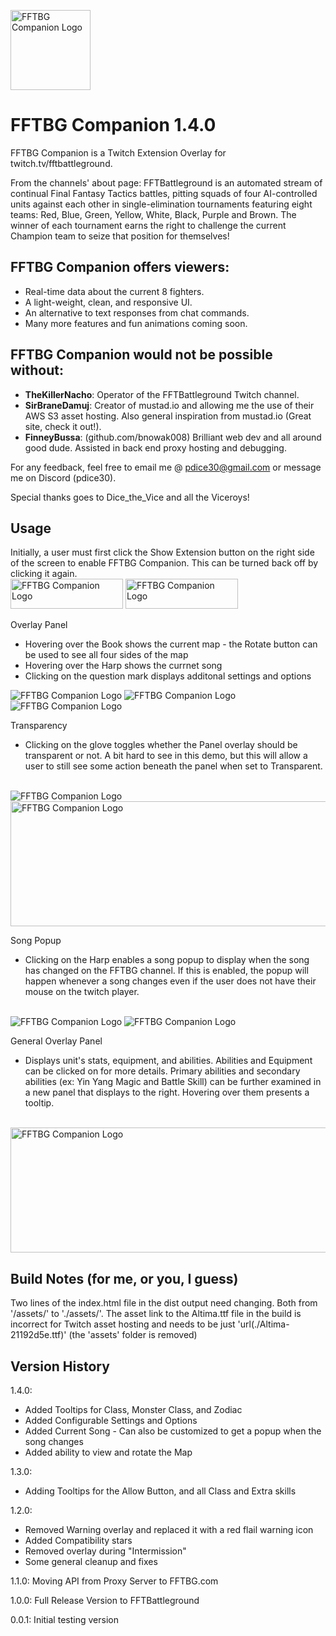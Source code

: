 
<img src="https://fftbg-companion.s3.amazonaws.com/fftbg-companion.png" 
     alt="FFTBG Companion Logo" width="128" height="128">

# FFTBG Companion 1.4.0

FFTBG Companion is a Twitch Extension Overlay for twitch.tv/fftbattleground. 

From the channels' about page: FFTBattleground is an automated stream of continual Final Fantasy Tactics battles, pitting squads of four AI-controlled units against each other in single-elimination tournaments featuring eight teams: Red, Blue, Green, Yellow, White, Black, Purple and Brown. The winner of each tournament earns the right to challenge the current Champion team to seize that position for themselves!

## FFTBG Companion offers viewers:
* Real-time data about the current 8 fighters.
* A light-weight, clean, and responsive UI.
* An alternative to text responses from chat commands.
* Many more features and fun animations coming soon.

## FFTBG Companion would not be possible without:
* **TheKillerNacho**: Operator of the FFTBattleground Twitch channel.
* **SirBraneDamuj**: Creator of mustad.io and allowing me the use of their AWS S3 asset hosting.  Also general inspiration from mustad.io (Great site, check it out!).
* **FinneyBussa**: (github.com/bnowak008) Brilliant web dev and all around good dude.  Assisted in back end proxy hosting and debugging.

For any feedback, feel free to email me @ pdice30@gmail.com or message me on Discord (pdice30).

Special thanks goes to Dice_the_Vice and all the Viceroys!

## Usage

Initially, a user must first click the Show Extension button on the right side of the screen to enable FFTBG Companion.
This can be turned back off by clicking it again.
<br />
<img src="https://fftbg-companion.s3.amazonaws.com/ShowExtension.png" 
     alt="FFTBG Companion Logo" width="180" height="48">
<img src="https://fftbg-companion.s3.amazonaws.com/HideExtension.png" 
alt="FFTBG Companion Logo" width="180" height="48">

Overlay Panel 
- Hovering over the Book shows the current map - the Rotate button can be used to see all four sides of the map
- Hovering over the Harp shows the currnet song
- Clicking on the question mark displays additonal settings and options


<img src="https://fftbg-companion.s3.amazonaws.com/Map.png" 
alt="FFTBG Companion Logo">
<img src="https://fftbg-companion.s3.amazonaws.com/CurrentTrack.png" 
alt="FFTBG Companion Logo">
<img src="https://fftbg-companion.s3.amazonaws.com/Settings.png" 
alt="FFTBG Companion Logo">
<br />

Transparency 
- Clicking on the glove toggles whether the Panel overlay should be transparent or not.  A bit hard to see in this demo, but this will allow a user to still see some action beneath the panel when set to Transparent.

<br />
<img src="https://fftbg-companion.s3.amazonaws.com/TransparentIcon.png" 
alt="FFTBG Companion Logo">
<br />
<img src="https://fftbg-companion.s3.amazonaws.com/TransparentDemo.png" 
alt="FFTBG Companion Logo" width="600" height="200">

Song Popup 
- Clicking on the Harp enables a song popup to display when the song has changed on the FFTBG channel.  If this is enabled, the popup will happen whenever a song changes even if the user does not have their mouse on the twitch player.
<br />
<img src="https://fftbg-companion.s3.amazonaws.com/SongPopupIcon.png" 
alt="FFTBG Companion Logo">
<img src="https://fftbg-companion.s3.amazonaws.com/SongPopupDemo.png" 
alt="FFTBG Companion Logo">

General Overlay Panel 
- Displays unit's stats, equipment, and abilities.  Abilities and Equipment can be clicked on for more details.  Primary abilities and secondary abilities (ex: Yin Yang Magic and Battle Skill) can be further examined in a new panel that displays to the right.  Hovering over them presents a tooltip.
<br />
<img src="https://fftbg-companion.s3.amazonaws.com/Demo.png" 
     alt="FFTBG Companion Logo" width="600" height="200">


## Build Notes (for me, or you, I guess)
Two lines of the index.html file in the dist output need changing.  Both from '/assets/' to './assets/'.
The asset link to the Altima.ttf file in the build is incorrect for Twitch asset hosting and needs to be just 'url(./Altima-21192d5e.ttf)' (the 'assets' folder is removed)

## Version History

1.4.0:
- Added Tooltips for Class, Monster Class, and Zodiac
- Added Configurable Settings and Options
- Added Current Song - Can also be customized to get a popup when the song changes
- Added ability to view and rotate the Map

1.3.0:
- Adding Tooltips for the Allow Button, and all Class and Extra skills

1.2.0: 
- Removed Warning overlay and replaced it with a red flail warning icon
- Added Compatibility stars
- Removed overlay during "Intermission"
- Some general cleanup and fixes

1.1.0: Moving API from Proxy Server to FFTBG.com

1.0.0: Full Release Version to FFTBattleground

0.0.1: Initial testing version